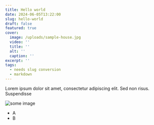 ```yaml
---
title: Hello world
date: 2024-06-05T13:22:00
slug: hello-world
draft: false
featured: true
cover:
  image: /uploads/sample-house.jpg
  video: ''
  title: ''
  alt: ''
  caption: ''
excerpt: ''
tags:
  - needs slug conversion
  - markdown
---
```


Lorem ipsum dolor sit amet, consectetur adipiscing elit. Sed non risus.
Suspendisse

<!-- more -->

![some image](/uploads/cute-cat.jpg)

- A
- B
